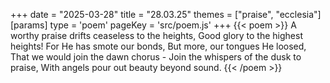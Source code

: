 +++
date = "2025-03-28"
title = "28.03.25"
themes = ["praise", "ecclesia"]
[params]
  type = 'poem'
  pageKey = 'src/poem.js'
+++
{{< poem >}}
A worthy praise drifts ceaseless to the heights,
Good glory to the highest heights!
For He has smote our bonds,
But more, our tongues He loosed,
That we would join the dawn chorus -
Join the whispers of the dusk to praise, 
With angels pour out beauty beyond sound.
{{< /poem >}}